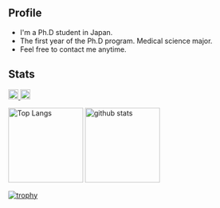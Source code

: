 ## Profile
- I'm a Ph.D student in Japan.
- The first year of the Ph.D program. Medical science major.
- Feel free to contact me anytime.


## Stats
<p align="left">
  <a href="https://github.com/ryusei-inamori">
    <img height="20" src="https://komarev.com/ghpvc/?username=ryusei-inamori" />
  </a>
  <a href="https://github.com/ryusei-inamori">
    <img height="20" src="https://img.shields.io/github/followers/ryusei-inamori?label=follow&logo=github&style=flat" />
  </a>
</p>

<p align="left"> 
  <img alt="Top Langs" height="150px" src="https://github-readme-stats.vercel.app/api/top-langs/?username=ryusei-iinamori&layout=compact&count_private=true&show_icons=true&theme=prussian" />
  <img alt="github stats" height="150px" src="https://github-readme-stats.vercel.app/api?username=ryusei-inamori&count_private=true&show_icons=true&show_icons=true&theme=prussian" />
</p>

[![trophy](https://github-profile-trophy.vercel.app/?username=ryusei-inamori&column=7&theme=nord)](https://github.com/ryo-ma/github-profile-trophy)
